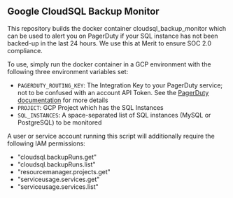 Google CloudSQL Backup Monitor
---

This repository builds the docker container cloudsql_backup_monitor which can be used to alert you on PagerDuty if your SQL instance has not been backed-up in the last 24 hours. We use this at Merit to ensure SOC 2.0 compliance.

To use, simply run the docker container in a GCP environment with the following three environment variables set:

 - `PAGERDUTY_ROUTING_KEY`: The Integration Key to your PagerDuty service; not to be confused with an account API Token. See the [PagerDuty documentation](https://developer.pagerduty.com/docs/events-api-v2/trigger-events/) for more details
 - `PROJECT`: GCP Project which has the SQL Instances
 - `SQL_INSTANCES`: A space-separated list of SQL instances (MySQL or PostgreSQL) to be monitored

 A user or service account running this script will additionally require the following IAM permissions:
 - "cloudsql.backupRuns.get"
 - "cloudsql.backupRuns.list"
 - "resourcemanager.projects.get"
 - "serviceusage.services.get"
 - "serviceusage.services.list"